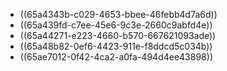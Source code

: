 - ((65a4343b-c029-4653-bbee-46febb4d7a6d))
- ((65a439fd-c7ee-45e6-9c3e-2660c9abfd4e))
- ((65a44271-e223-4660-b570-667621093ade))
- ((65a48b82-0ef6-4423-911e-f8ddcd5c034b))
- ((65ae7012-0f42-4ca2-a0fa-494d4ee43898))